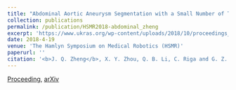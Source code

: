 ```yaml
---
title: "Abdominal Aortic Aneurysm Segmentation with a Small Number of Training Subjects"
collection: publications
permalink: /publication/HSMR2018-abdominal_zheng
excerpt: 'https://www.ukras.org/wp-content/uploads/2018/10/proceedings_HSMR18_lo-4.pdf'
date: 2018-4-19
venue: 'The Hamlyn Symposium on Medical Robotics (HSMR)'
paperurl: ''
citation: '<b>J. Q. Zheng</b>, X. Y. Zhou, Q. B. Li, C. Riga and G. Z. Yang, “Abdominal Aortic Aneurysm Segmentation with a Small Number of Training Subjects”, in <i>Proc. of the Hamlyn Symposium on Medical Robotics (HSMR)</i>, 2018.'
---
```

[Proceeding](https://www.ukras.org/wp-content/uploads/2018/10/proceedings_HSMR18_lo-4.pdf), [arXiv](https://arxiv.org/pdf/1804.02943.pdf)
